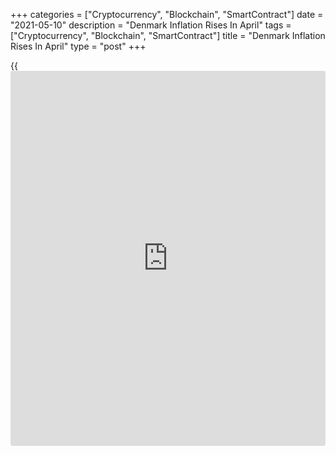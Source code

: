 +++
categories = ["Cryptocurrency", "Blockchain", "SmartContract"]
date = "2021-05-10"
description = "Denmark Inflation Rises In April"
tags = ["Cryptocurrency", "Blockchain", "SmartContract"]
title = "Denmark Inflation Rises In April"
type = "post"
+++

{{<iframe id="large-banner" src="https://www.bounty.group/#slide=7.0" width="100%" height="600" scrolling="no" style="border: 0px solid rgb(216, 221, 230); border-radius: 3px;">}}

Denmark's consumer price inflation rises in April and total trade
surplus increased in March, data from Statistics Denmark showed on
Monday.

The consumer price index rose 1.5 percent year-on-year in April,
following a 1.0 percent increase in March. A similar higher rate of
inflation was seen in October 2017.

The consumer price index for April is affected by Covid-19, as the drop
in price observations remained larger than normal, the agency said.

Prices for alcoholic beverages and tobacco increased the most by 16.1
percent in April, mainly due to higher prices for tobacco.

Prices for home furnishings, household services, and clothing and
footwear increased by 1.1 percent, each.

Core inflation, which excludes prices of energy and fresh food, rose to
0.9 percent in April from 0.8 percent in March.

On a monthly basis, consumer prices rose 0.4 percent in April.

The total trade surplus declined to DKK 14.3 billion in March from DKK
13.6 billion in February.

Exports and imports grew by 4.6 percent, each, monthly in March.

The current account surplus fell to DKK 15.2 billion in March from DKK
16.1 billion in February.

For comments and feedback [contact](https://www.playgroundfx.com/contact/): editorial@rtt[news](https://www.letsplayfx.com/blog/forex-news-website/).com

[Economic News][1]

 **What parts of the world are seeing the best (and worst) economic
performances lately? Click[here][2] to check out our [Econ Scorecard][2]
and find out! See up-to-the-moment [ranking](https://www.playgroundfx.com/blog/crypto-exchange-ranking/)s for the best and worst
performers in [GDP][3], [unemployment rate][4], [inflation][5] and much
more.**

   1. www.rtt[news](https://www.letsplayfx.com/blog/forex-news-website/).com/Content/EconomicNews.aspx
   2. www.rtt[news](https://www.letsplayfx.com/blog/forex-news-website/).com/economic-scorecard/world-rank/retail-sales/highest-performance.aspx
   3. www.rtt[news](https://www.letsplayfx.com/blog/forex-news-website/).com/economic-scorecard/world-rank/GDP/highest-performance.aspx
   4. www.rtt[news](https://www.letsplayfx.com/blog/forex-news-website/).com/economic-scorecard/world-rank/unemployment-rate/lowest-performance.aspx
   5. www.rtt[news](https://www.letsplayfx.com/blog/forex-news-website/).com/economic-scorecard/world-rank/CPI/highest-performance.aspx